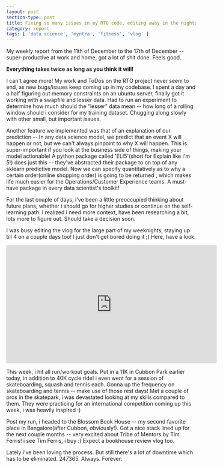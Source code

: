 ```yaml
---
layout: post
section-type: post
title: Fixing so many issues in my RTO code, editing away in the nights and visiting the Blossom Book House! | Weekly Report 68
category: report
tags: [ 'data science', 'myntra', 'fitness', 'vlog' ]
---
```


My weekly report from the 11th of December to the 17th of December -- super-productive at work and home, got a lot of shit done. Feels good.

**Everything takes twice as long as you think it will!**

I can't agree more! My work and ToDos on the RTO project never seem to end, as new bugs/issues keep coming up in my codebase. I spent a day and a half figuring out memory constraints on an ubuntu server, finally got it working with a swapfile and lesser data. Had to run an experiment to determine how much should the "lesser" data mean -- how long of a rolling window should i consider for my training dataset. Chugging along slowly with other small, but important issues.

Another feature we implemented was that of an explanation of our prediction -- In any data science model, we predict that an event X will happen or not, but we can't always pinpoint to why X will happen. This is super-important if you look at the business side of things, making your model actionable! A python package called 'ELI5'(short for Explain like i'm 5!) does just this -- they've abstracted their package to on top of any sklearn predictive model. Now we can specify quantitatively as to why a certain order(online shopping order) is going to be returned , which makes life much easier for the Operations/Customer Experience teams. A must-have package in every data scientist's toolkit!

For the last couple of days, i've been a little preoccupied thinking about future plans, whether i should go for higher studies or continue on the self-learning path. I realized i need more context, have been researching a bit, lots more to figure out. Should take a decision soon.

I was busy editing the vlog for the large part of my weeknights, staying up till 4 on a couple days too! I just don't get bored doing it ;) Here, have a look.

<iframe width="560" height="315" src="https://www.youtube.com/embed/G7A478j7OF0" frameborder="0" gesture="media" allow="encrypted-media" allowfullscreen></iframe>

This week, i hit all run/workout goals. Put in a 11K in Cubbon Park earlier today, in addition to 40K cycle ride! i even went for a session of skateboarding, squash and tennis each. Gonna up the frequency on skateboarding and tennis -- make use of those rest days! Met a couple of pros in the skatepark, i was devastated looking at my skills compared to them. They were practicing for an international competition coming up this week, i was heavily inspired :)

Post my run, i headed to the Blossom Book House -- my second favorite place in Bangalore(after Cubbon, obviously!). Got a nice stack lined up for the next couple months -- very excited about Tribe of Mentors by Tim Ferris! i see Tim Ferris, i buy :) Expect a bookhouse review vlog too.

Lately i've been loving the process. But still there's a lot of downtime which has to be eliminated. 24*7*365. Always. Forever.